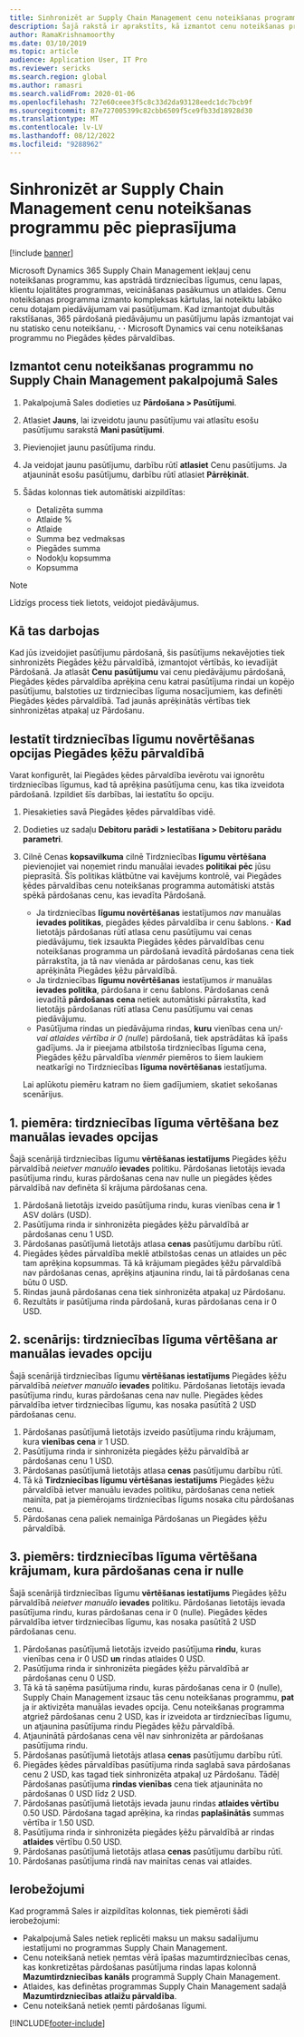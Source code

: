 ```yaml
---
title: Sinhronizēt ar Supply Chain Management cenu noteikšanas programmu pēc pieprasījuma
description: Šajā rakstā ir aprakstīts, kā izmantot cenu noteikšanas programmu programmā Microsoft Dynamics 365 Supply Chain Management no Microsoft Dynamics 365 Pārdošanas.
author: RamaKrishnamoorthy
ms.date: 03/10/2019
ms.topic: article
audience: Application User, IT Pro
ms.reviewer: sericks
ms.search.region: global
ms.author: ramasri
ms.search.validFrom: 2020-01-06
ms.openlocfilehash: 727e60ceee3f5c8c33d2da93128eedc1dc7bcb9f
ms.sourcegitcommit: 87e727005399c82cbb6509f5ce9fb33d18928d30
ms.translationtype: MT
ms.contentlocale: lv-LV
ms.lasthandoff: 08/12/2022
ms.locfileid: "9288962"
---
```

# <a name="sync-on-demand-with-the-supply-chain-management-pricing-engine"></a>Sinhronizēt ar Supply Chain Management cenu noteikšanas programmu pēc pieprasījuma

[!include [banner](../../includes/banner.md)]

Microsoft Dynamics 365 Supply Chain Management iekļauj cenu noteikšanas programmu, kas apstrādā tirdzniecības līgumus, cenu lapas, klientu lojalitātes programmas, veicināšanas pasākumus un atlaides. Cenu noteikšanas programma izmanto kompleksas kārtulas, lai noteiktu labāko cenu dotajam piedāvājumam vai pasūtījumam. Kad izmantojat dubultās rakstīšanas, 365 pārdošanā piedāvājumu un pasūtījumu lapās izmantojat vai nu statisko cenu noteikšanu, **·** **·** Microsoft Dynamics vai cenu noteikšanas programmu no Piegādes ķēdes pārvaldības.

## <a name="use-the-pricing-engine-from-supply-chain-management-in-sales"></a>Izmantot cenu noteikšanas programmu no Supply Chain Management pakalpojumā Sales

1. Pakalpojumā Sales dodieties uz **Pārdošana \> Pasūtījumi**.
1. Atlasiet **Jauns**, lai izveidotu jaunu pasūtījumu vai atlasītu esošu pasūtījumu sarakstā **Mani pasūtījumi**.
1. Pievienojiet jaunu pasūtījuma rindu.
1. Ja veidojat jaunu pasūtījumu, darbību rūtī **atlasiet** Cenu pasūtījums. Ja atjaunināt esošu pasūtījumu, darbību rūtī atlasiet **Pārrēķināt**.
1. Šādas kolonnas tiek automātiski aizpildītas:

    - Detalizēta summa
    - Atlaide %
    - Atlaide
    - Summa bez vedmaksas
    - Piegādes summa
    - Nodokļu kopsumma
    - Kopsumma

> [!NOTE]
> Līdzīgs process tiek lietots, veidojot piedāvājumus.

## <a name="how-it-works"></a>Kā tas darbojas

Kad jūs izveidojiet pasūtījumu pārdošanā, šis pasūtījums nekavējoties tiek sinhronizēts Piegādes ķēžu pārvaldībā, izmantojot vērtībās, ko ievadījāt Pārdošanā. Ja atlasāt **Cenu** **pasūtījumu** vai cenu piedāvājumu pārdošanā, Piegādes ķēdes pārvaldība aprēķina cenu katrai pasūtījuma rindai un kopējo pasūtījumu, balstoties uz tirdzniecības līguma nosacījumiem, kas definēti Piegādes ķēdes pārvaldībā. Tad jaunās aprēķinātās vērtības tiek sinhronizētas atpakaļ uz Pārdošanu.

## <a name="set-trade-agreement-evaluation-options-in-supply-chain-management"></a>Iestatīt tirdzniecības līgumu novērtēšanas opcijas Piegādes ķēžu pārvaldībā

Varat konfigurēt, lai Piegādes ķēdes pārvaldība ievērotu vai ignorētu tirdzniecības līgumus, kad tā aprēķina pasūtījuma cenu, kas tika izveidota pārdošanā. Izpildiet šīs darbības, lai iestatītu šo opciju.

1. Piesakieties savā Piegādes ķēdes pārvaldības vidē.
1. Dodieties uz sadaļu **Debitoru parādi \> Iestatīšana \> Debitoru parādu parametri**.
1. Cilnē Cenas **kopsavilkuma** cilnē Tirdzniecības **līgumu vērtēšana** pievienojiet vai noņemiet rindu manuālai ievades **politikai pēc** jūsu pieprasītā. Šīs politikas klātbūtne vai kavējums kontrolē, vai Piegādes ķēdes pārvaldības cenu noteikšanas programma automātiski atstās spēkā pārdošanas cenu, kas ievadīta Pārdošanā.

    - Ja tirdzniecības **līgumu novērtēšanas** iestatījumos *nav* manuālas **ievades politikas**, piegādes ķēdes pārvaldība ir cenu šablons. **·** **Kad** lietotājs pārdošanas rūtī atlasa cenu pasūtījumu vai cenas piedāvājumu, tiek izsaukta Piegādes ķēdes pārvaldības cenu noteikšanas programma un pārdošanā ievadītā pārdošanas cena tiek pārrakstīta, ja tā nav vienāda ar pārdošanas cenu, kas tiek aprēķināta Piegādes ķēžu pārvaldībā.
    - Ja tirdzniecības **līgumu novērtēšanas** iestatījumos *ir* manuālas **ievades politika**, pārdošana ir cenu šablons. Pārdošanas cenā ievadītā **pārdošanas** **cena** netiek automātiski pārrakstīta, kad lietotājs pārdošanas rūtī atlasa Cenu pasūtījumu vai cenas piedāvājumu.
    - Pasūtījuma rindas un piedāvājuma rindas, **kuru** vienības cena un/**·** *vai atlaides vērtība ir 0 (nulle*) pārdošanā, tiek apstrādātas kā īpašs gadījums. Ja ir pieejama atbilstoša tirdzniecības līguma cena, Piegādes ķēžu pārvaldība *vienmēr* piemēros to šiem laukiem neatkarīgi no Tirdzniecības **līguma novērtēšanas** iestatījuma.

    Lai aplūkotu piemēru katram no šiem gadījumiem, skatiet sekošanas scenārijus.

## <a name="example-scenario-1-trade-agreement-evaluation-without-the-manual-entry-option"></a>1. piemēra: tirdzniecības līguma vērtēšana bez manuālas ievades opcijas

Šajā scenārijā tirdzniecības līgumu **vērtēšanas iestatījums** Piegādes ķēžu pārvaldībā *neietver manuālo* **ievades** politiku. Pārdošanas lietotājs ievada pasūtījuma rindu, kuras pārdošanas cena nav nulle un piegādes ķēdes pārvaldībā nav definēta šī krājuma pārdošanas cena.

1. Pārdošanā lietotājs izveido pasūtījuma rindu, kuras vienības cena **ir** 1 ASV dolārs (USD).
1. Pasūtījuma rinda ir sinhronizēta piegādes ķēžu pārvaldībā ar pārdošanas cenu 1 USD.
1. Pārdošanas pasūtījumā lietotājs atlasa **cenas** pasūtījumu darbību rūtī.
1. Piegādes ķēdes pārvaldība meklē atbilstošas cenas un atlaides un pēc tam aprēķina kopsummas. Tā kā krājumam piegādes ķēžu pārvaldībā nav pārdošanas cenas, aprēķins atjaunina rindu, lai tā pārdošanas cena būtu 0 USD.
1. Rindas jaunā pārdošanas cena tiek sinhronizēta atpakaļ uz Pārdošanu.
1. Rezultāts ir pasūtījuma rinda pārdošanā, kuras pārdošanas cena ir 0 USD.

## <a name="example-scenario-2-trade-agreement-evaluation-with-the-manual-entry-option"></a>2. scenārijs: tirdzniecības līguma vērtēšana ar manuālas ievades opciju

Šajā scenārijā tirdzniecības līgumu **vērtēšanas iestatījums** Piegādes ķēžu pārvaldībā *neietver manuālo* **ievades** politiku. Pārdošanas lietotājs ievada pasūtījuma rindu, kuras pārdošanas cena nav nulle. Piegādes ķēdes pārvaldība ietver tirdzniecības līgumu, kas nosaka pasūtītā 2 USD pārdošanas cenu.

1. Pārdošanas pasūtījumā lietotājs izveido pasūtījuma rindu krājumam, kura **vienības cena** ir 1 USD.
1. Pasūtījuma rinda ir sinhronizēta piegādes ķēžu pārvaldībā ar pārdošanas cenu 1 USD.
1. Pārdošanas pasūtījumā lietotājs atlasa **cenas** pasūtījumu darbību rūtī.
1. Tā kā **Tirdzniecības līgumu vērtēšanas** **iestatījums** Piegādes ķēžu pārvaldībā ietver manuālu ievades politiku, pārdošanas cena netiek mainīta, pat ja piemērojams tirdzniecības līgums nosaka citu pārdošanas cenu.
1. Pārdošanas cena paliek nemainīga Pārdošanas un Piegādes ķēžu pārvaldībā.

## <a name="example-scenario-3-trade-agreement-evaluation-for-an-item-that-has-a-sales-price-of-zero-in-sales"></a>3. piemērs: tirdzniecības līguma vērtēšana krājumam, kura pārdošanas cena ir nulle

Šajā scenārijā tirdzniecības līgumu **vērtēšanas iestatījums** Piegādes ķēžu pārvaldībā *neietver manuālo* **ievades** politiku. Pārdošanas lietotājs ievada pasūtījuma rindu, kuras pārdošanas cena ir 0 (nulle). Piegādes ķēdes pārvaldība ietver tirdzniecības līgumu, kas nosaka pasūtītā 2 USD pārdošanas cenu.

1. Pārdošanas pasūtījumā lietotājs izveido pasūtījuma **rindu**, kuras vienības cena ir 0 USD **un** rindas atlaides 0 USD.
1. Pasūtījuma rinda ir sinhronizēta piegādes ķēžu pārvaldībā ar pārdošanas cenu 0 USD.
1. Tā kā tā saņēma pasūtījuma rindu, kuras pārdošanas cena ir 0 (nulle), Supply Chain Management izsauc tās cenu noteikšanas programmu, **pat** ja ir aktivizēta manuālas ievades opcija. Cenu noteikšanas programma atgriež pārdošanas cenu 2 USD, kas ir izveidota ar tirdzniecības līgumu, un atjaunina pasūtījuma rindu Piegādes ķēžu pārvaldībā.
1. Atjauninātā pārdošanas cena vēl nav sinhronizēta ar pārdošanas pasūtījuma rindu.
1. Pārdošanas pasūtījumā lietotājs atlasa **cenas** pasūtījumu darbību rūtī.
1. Piegādes ķēdes pārvaldības pasūtījuma rinda saglabā sava pārdošanas cenu 2 USD, kas tagad tiek sinhronizēta atpakaļ uz Pārdošanu. Tādēļ Pārdošanas pasūtījuma **rindas vienības** cena tiek atjaunināta no pārdošanas 0 USD līdz 2 USD.
1. Pārdošanas pasūtījumā lietotājs ievada jaunu rindas **atlaides vērtību** 0.50 USD. Pārdošana tagad aprēķina, ka rindas **paplašinātās** summas vērtība ir 1.50 USD.
1. Pasūtījuma rinda ir sinhronizēta piegādes ķēžu pārvaldībā ar rindas **atlaides** vērtību 0.50 USD.
1. Pārdošanas pasūtījumā lietotājs atlasa **cenas** pasūtījumu darbību rūtī.
1. Pārdošanas pasūtījuma rindā nav mainītas cenas vai atlaides.

## <a name="limitations"></a>Ierobežojumi

Kad programmā Sales ir aizpildītas kolonnas, tiek piemēroti šādi ierobežojumi:

- Pakalpojumā Sales netiek replicēti maksu un maksu sadalījumu iestatījumi no programmas Supply Chain Management.
- Cenu noteikšanā netiek ņemtas vērā īpašas mazumtirdzniecības cenas, kas konkretizētas pārdošanas pasūtījuma rindas lapas kolonnā **Mazumtirdzniecības kanāls** programmā Supply Chain Management.
- Atlaides, kas definētas programmas Supply Chain Management sadaļā **Mazumtirdzniecības atlaižu pārvaldība**.
- Cenu noteikšanā netiek ņemti pārdošanas līgumi.

[!INCLUDE[footer-include](../../../../includes/footer-banner.md)]
